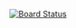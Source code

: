 [![Board Status](https://dev.azure.com/aiw-devops/cbcd215d-6456-41d4-8355-fd4c664a8fb9/a2f64adf-e76f-45e3-bbd9-c98dca802207/_apis/work/boardbadge/60df288c-9aaa-461c-b1bb-f3a7b1d3de6d)](https://dev.azure.com/aiw-devops/cbcd215d-6456-41d4-8355-fd4c664a8fb9/_boards/board/t/a2f64adf-e76f-45e3-bbd9-c98dca802207/Microsoft.RequirementCategory)